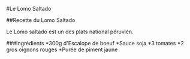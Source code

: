 #Le Lomo Saltado

##Recette du Lomo Saltado

 Le Lomo saltado est un des plats national péruvien. 
 
 ###Ingrédients
  *300g d'Escalope de boeuf
  *Sauce soja
  *3 tomates
  *2 gros oignons rouges
  *Purée de piment jaune
